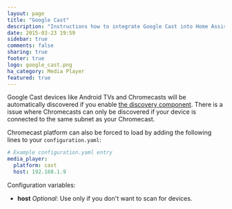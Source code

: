 ```yaml
---
layout: page
title: "Google Cast"
description: "Instructions how to integrate Google Cast into Home Assistant."
date: 2015-03-23 19:59
sidebar: true
comments: false
sharing: true
footer: true
logo: google_cast.png
ha_category: Media Player
featured: true
---
```



Google Cast devices like Android TVs and Chromecasts will be automatically discovered if you enable [the discovery component]({{site_root}}/components/discovery/). There is a issue where Chromecasts can only be discovered if your device is connected to the same subnet as your Chromecast.

Chromecast platform can also be forced to load by adding the following lines to your `configuration.yaml`:

```yaml
# Example configuration.yaml entry
media_player:
  platform: cast
  host: 192.168.1.9
```

Configuration variables:

- **host** *Optional*: Use only if you don't want to scan for devices.
